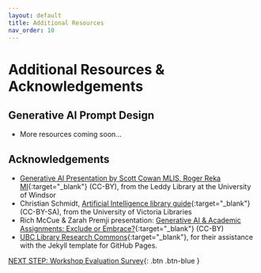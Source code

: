 ```yaml
---
layout: default
title: Additional Resources
nav_order: 10
---
```

# Additional Resources & Acknowledgements

## Generative AI Prompt Design
- More resources coming soon...

## Acknowledgements

- [Generative AI Presentation by Scott Cowan MLIS, Roger Reka MI](https://docs.google.com/presentation/d/1IVFsg0qVdbdc3ESvvihDYQYpCMAxzNiVvIG5LIoOWos/){:target="_blank"} (CC-BY), from the Leddy Library at the University of Windsor
- Christian Schmidt, [Artificial Intelligence library guide](https://libguides.uvic.ca/AI_Tools){:target="_blank"} (CC-BY-SA), from the University of Victoria Libraries
- Rich McCue & Zarah Premji presentation: [Generative AI & Academic Assignments: Exclude or Embrace?](https://docs.google.com/presentation/d/1Z7ulU4r8YO4AfHlRwaXLkTzM0V3rxN2bAo7aAD9S_jg/){:target="_blank"} (CC-BY)
- [UBC Library Research Commons](https://github.com/ubc-library-rc/){:target="_blank"}, for their assistance with the Jekyll template for GitHub Pages.

[NEXT STEP: Workshop Evaluation Survey](workshop-survey.html){: .btn .btn-blue }
